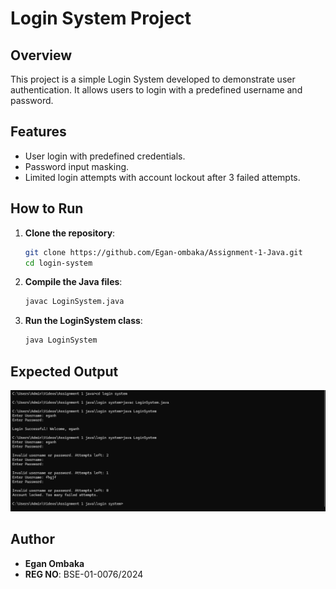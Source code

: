 # Login System Project

## Overview

This project is a simple Login System developed to demonstrate user authentication. It allows users to login with a predefined username and password.

## Features

- User login with predefined credentials.
- Password input masking.
- Limited login attempts with account lockout after 3 failed attempts.

## How to Run

1. **Clone the repository**:
    ```sh
    git clone https://github.com/Egan-ombaka/Assignment-1-Java.git
    cd login-system
    ```

2. **Compile the Java files**:
    ```sh
    javac LoginSystem.java
    ```

3. **Run the LoginSystem class**:
    ```sh
    java LoginSystem
    ```

## Expected Output
![SystemOutput](images/output.png)

## Author

- **Egan Ombaka**
- **REG NO**: BSE-01-0076/2024